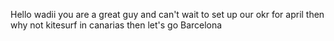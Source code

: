 Hello wadii
you are a great guy and can't wait to set up our okr for april 
then why not kitesurf in canarias
then let's go Barcelona